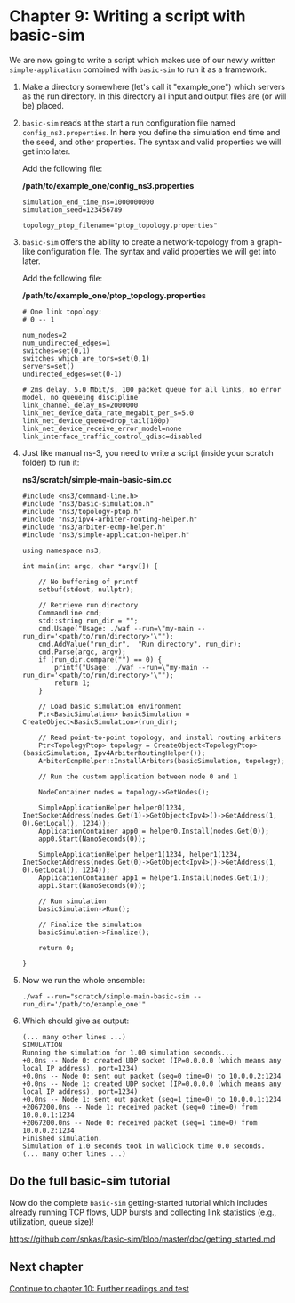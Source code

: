 # Chapter 9: Writing a script with basic-sim

We are now going to write a script which makes use of our newly written 
`simple-application` combined with `basic-sim` to run it as a framework.

1. Make a directory somewhere (let's call it "example_one") which servers as the run directory.
   In this directory all input and output files are (or will be) placed.

2. `basic-sim` reads at the start a run configuration file named `config_ns3.properties`.
   In here you define the simulation end time and the seed, and other properties.
   The syntax and valid properties we will get into later.
   
   Add the following file:

   **/path/to/example_one/config_ns3.properties**
   ```
   simulation_end_time_ns=1000000000
   simulation_seed=123456789
   
   topology_ptop_filename="ptop_topology.properties"
   ```

3. `basic-sim` offers the ability to create a network-topology from a graph-like
   configuration file. The syntax and valid properties we will get into later.

   Add the following file:

   **/path/to/example_one/ptop_topology.properties**
   ```
   # One link topology:
   # 0 -- 1
   
   num_nodes=2
   num_undirected_edges=1
   switches=set(0,1)
   switches_which_are_tors=set(0,1)
   servers=set()
   undirected_edges=set(0-1)
   
   # 2ms delay, 5.0 Mbit/s, 100 packet queue for all links, no error model, no queueing discipline
   link_channel_delay_ns=2000000
   link_net_device_data_rate_megabit_per_s=5.0
   link_net_device_queue=drop_tail(100p)
   link_net_device_receive_error_model=none
   link_interface_traffic_control_qdisc=disabled
   ```
   
4. Just like manual ns-3, you need to write a script (inside your scratch folder) to run it:

   **ns3/scratch/simple-main-basic-sim.cc**
   ```
   #include <ns3/command-line.h>
   #include "ns3/basic-simulation.h"
   #include "ns3/topology-ptop.h"
   #include "ns3/ipv4-arbiter-routing-helper.h"
   #include "ns3/arbiter-ecmp-helper.h"
   #include "ns3/simple-application-helper.h"
   
   using namespace ns3;
   
   int main(int argc, char *argv[]) {
   
       // No buffering of printf
       setbuf(stdout, nullptr);
   
       // Retrieve run directory
       CommandLine cmd;
       std::string run_dir = "";
       cmd.Usage("Usage: ./waf --run=\"my-main --run_dir='<path/to/run/directory>'\"");
       cmd.AddValue("run_dir",  "Run directory", run_dir);
       cmd.Parse(argc, argv);
       if (run_dir.compare("") == 0) {
           printf("Usage: ./waf --run=\"my-main --run_dir='<path/to/run/directory>'\"");
           return 1;
       }
   
       // Load basic simulation environment
       Ptr<BasicSimulation> basicSimulation = CreateObject<BasicSimulation>(run_dir);
   
       // Read point-to-point topology, and install routing arbiters
       Ptr<TopologyPtop> topology = CreateObject<TopologyPtop>(basicSimulation, Ipv4ArbiterRoutingHelper());
       ArbiterEcmpHelper::InstallArbiters(basicSimulation, topology);
   
       // Run the custom application between node 0 and 1
   
       NodeContainer nodes = topology->GetNodes();
   
       SimpleApplicationHelper helper0(1234, InetSocketAddress(nodes.Get(1)->GetObject<Ipv4>()->GetAddress(1, 0).GetLocal(), 1234));
       ApplicationContainer app0 = helper0.Install(nodes.Get(0));
       app0.Start(NanoSeconds(0));
   
       SimpleApplicationHelper helper1(1234, helper1(1234, InetSocketAddress(nodes.Get(0)->GetObject<Ipv4>()->GetAddress(1, 0).GetLocal(), 1234));
       ApplicationContainer app1 = helper1.Install(nodes.Get(1));
       app1.Start(NanoSeconds(0));
   
       // Run simulation
       basicSimulation->Run();
   
       // Finalize the simulation
       basicSimulation->Finalize();
   
       return 0;
   
   }
   ```
   
5. Now we run the whole ensemble:

   ```
   ./waf --run="scratch/simple-main-basic-sim --run_dir='/path/to/example_one'" 
   ```

6. Which should give as output:

   ```
   (... many other lines ...)
   SIMULATION
   Running the simulation for 1.00 simulation seconds...
   +0.0ns -- Node 0: created UDP socket (IP=0.0.0.0 (which means any local IP address), port=1234) 
   +0.0ns -- Node 0: sent out packet (seq=0 time=0) to 10.0.0.2:1234
   +0.0ns -- Node 1: created UDP socket (IP=0.0.0.0 (which means any local IP address), port=1234) 
   +0.0ns -- Node 1: sent out packet (seq=1 time=0) to 10.0.0.1:1234
   +2067200.0ns -- Node 1: received packet (seq=0 time=0) from 10.0.0.1:1234
   +2067200.0ns -- Node 0: received packet (seq=1 time=0) from 10.0.0.2:1234
   Finished simulation.
   Simulation of 1.0 seconds took in wallclock time 0.0 seconds.
   (... many other lines ...)
   ```


## Do the full basic-sim tutorial
   
Now do the complete `basic-sim` getting-started tutorial which includes already
running TCP flows, UDP bursts and collecting link statistics (e.g., utilization, queue size)!

https://github.com/snkas/basic-sim/blob/master/doc/getting_started.md


## Next chapter

[Continue to chapter 10: Further readings and test](10_further_readings.md)
